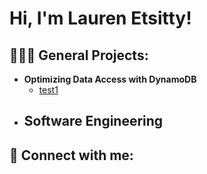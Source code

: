<h1>Hi, I'm Lauren Etsitty! 
  
<h2>👩🏽‍💻 General Projects:</h2>

- <b>Optimizing Data Access with DynamoDB</b>
  - [test1](https://github.com/lfe225/test1)
- <b>Software Engineering</b>
  - 

<h2> 🤳 Connect with me:</h2>

